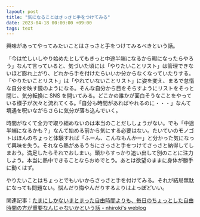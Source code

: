 ```yaml
---
layout: post
title: "気になることはさっさと手をつけてみる"
date: 2023-04-18 00:00:00 +09:00
tags: text
---
```


興味があってやってみたいことはさっさと手をつけてみるべきという話。

「今は忙しいしやり始めたとしてもきっと中途半端になるから暇になったらやろう」なんて言っていると、気づいた頃には「やりたいことリスト」は管理できないほど膨れ上がり、どれから手を付けたらいいか分からなくなっていたりする。「やりたいことリスト」は「やれていないことリスト」に姿を変え、まるで怠惰な自分を映す鏡のようになる。そんな自分から目をそらすようにリストをそっと閉じ、気分転換に SNS を開いてみる。どこかの誰かが面白そうなことをやっている様子が次々と流れてくる。「自分も時間があればやれるのに・・・」なんて境遇を呪いながらさらに気分が落ち込んでいく。

時間がなくて全力で取り組めないのは本当のことだししょうがない。でも「中途半端になるかも？」なんて始める前から気にする必要はない。たいていのモノゴトはほんのちょっと体験すれば「ふーん、こんなもんかー」と分かった気になって興味を失う。それなら熱があるうちにさっさと手をつけてさっさと納得してしまおう。満足したらそれでおしまい。頭からすっかり追い出して別のことに注力しよう。本当に熱中できることならおめでとう。あとは欲望のままに身体が勝手に動くはず。

やりたいことはちょっとでもいいからさっさと手を付けてみる。それが結局無駄になっても問題ない。悩んだり悔やんだりするよりはよっぽどいい。

関連記事：[たまにしかないまとまった自由時間よりも、毎日のちょっとした自由時間の方が重要なんじゃないかという話 - nhiroki's weblog](/2023/01/02/spare-time)